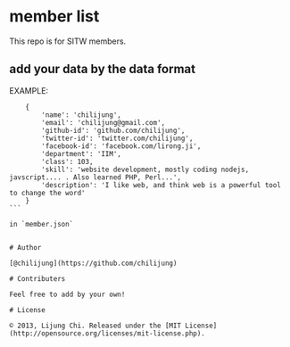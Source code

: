 # member list

This repo is for SITW members.


## add your data by the data format

EXAMPLE:

````
    { 
        'name': 'chilijung',
        'email': 'chilijung@gmail.com',
        'github-id': 'github.com/chilijung',
        'twitter-id': 'twitter.com/chilijung',
        'facebook-id': 'facebook.com/lirong.ji',
        'department': 'IIM',
        'class': 103,
        'skill': 'website development, mostly coding nodejs, javscript.... . Also learned PHP, Perl...',
        'description': 'I like web, and think web is a powerful tool to change the word'
    }
```

in `member.json`


# Author

[@chilijung](https://github.com/chilijung)

# Contributers

Feel free to add by your own!

# License

© 2013, Lijung Chi. Released under the [MIT License](http://opensource.org/licenses/mit-license.php).